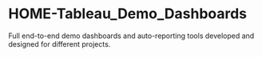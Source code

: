 # HOME-Tableau_Demo_Dashboards
Full end-to-end demo dashboards and auto-reporting tools developed and designed for different projects.
